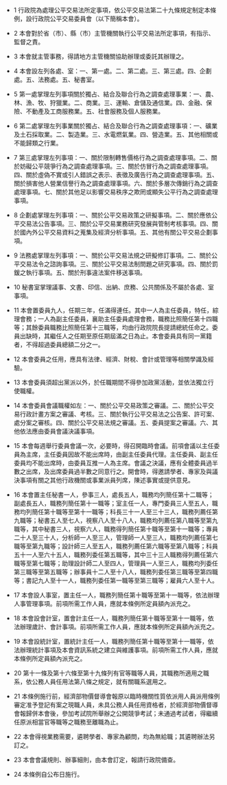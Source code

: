 * 1 行政院為處理公平交易法所定事項，依公平交易法第二十九條規定制定本條例，設行政院公平交易委員會（以下簡稱本會）。

* 2 本會對於省（市）、縣（市）主管機關執行公平交易法所定事項，有指示、監督之責。

* 3 本會就主管事務，得請地方主管機關協助辦理或委託其辦理之。

* 4 本會設左列各處、室：一、第一處。二、第二處。三、第三處。四、企劃處。五、法務處。五、秘書室。

* 5 第一處掌理左列事項關於獨占、結合及聯合行為之調查處理事業：一、農、林、漁、牧、狩獵業。二、商業。三、運輸、倉儲及通信業。四、金融、保險、不動產及工商服務業。五、社會服務及個人服務業。

* 6 第二處掌理左列事業關於獨占、結合及聯合行為之調查處理事項：一、礦業及土石採取業。二、製造業。三、水電燃氣業。四、營造業。五、其他相關或不能歸類之行業。

* 7 第三處掌理左列事項：一、關於限制轉售價格行為之調查處理事項。二、關於妨礙公平競爭行為之調查處理事項。三、關於仿冒行為之調查處理事項。四、關於虛偽不實或引人錯誤之表示、表徵及廣告行為之調查處理事項。五、關於損害他人營業信譽行為之調查處理事項。六、關於多層次傳銷行為之調查處理事項。七、關於其他足以影響交易秩序之欺罔或顯失公平行為之調查處理事項。

* 8 企劃處掌理左列事項：一、關於公平交易政策之研擬事項。二、關於應依公平交易法公告事項。三、關於公平交易業務研究發展與管制考核事項。四、關於國內外公平交易資料之蒐集及經濟分析事項。五、其他有關公平交易企劃事項。

* 9 法務處掌理左列事項：一、關於公平交易法規之研擬修訂事項。二、關於公平交易法令之諮詢事項。三、關於公平交易法制問題之研究事項。四、關於罰鍰之執行事項。五、關於刑事違法案件移送事項。

* 10 秘書室掌理議事、文書、印信、出納、庶務、公共關係及不屬於各處、室事項。

* 11 本會置委員九人，任期三年，任滿得連任。其中一人為主任委員，特任，綜理會務；一人為副主任委員，襄助主任委員處理會務，職務比照簡任第十四職等；其餘委員職務比照簡任第十三職等，均由行政院院長提請總統任命之。委員出缺時，其繼任人之任期至原任期屆滿之日為止。本會委員具有同一黨籍者，不得超過委員總額二分之一。

* 12 本會委員之任用，應具有法律、經濟、財稅、會計或管理等相關學識及經驗。

* 13 本會委員須超出黨派以外，於任職期間不得參加政黨活動，並依法獨立行使職權。

* 14 本會委員會議職權如左：一、關於公平交易政策之審議。二、關於公平交易行政計畫方案之審議、考核。三、關於執行公平交易法之公告案、許可案、處分案之審核。四、關於公平交易法規之審議。五、委員提案之審議。六、其他依法應由委員會議決議事項。

* 15 本會每週舉行委員會議一次，必要時，得召開臨時會議。前項會議以主任委員為主席，主任委員因故不能出席時，由副主任委員代理。主任委員、副主任委員均不能出席時，由委員互推一人為主席。會議之決議，應有全體委員過半數之出席，及出席委員過半數之同意行之。開會時，得邀請學者、專家及與議決事項有關之其他行政機關或事業派員列席，陳述事實或提供意見。

* 16 本會置主任秘書一人，參事三人，處長五人，職務均列簡任第十二職等；副處長五人，職務列簡任第十一職等；室主任一人，專門委員三人至五人，職務均列簡任第十職等至第十一職等；科長三十一人至三十三人，職務列薦任第九職等；秘書五人至七人，視察八人至十八人，職務均列薦任第八職等至第九職等，其中秘書三人，視察六人，職務得列簡任第十職等至第十一職等；專員二十人至三十人，分析師一人至三人，管理師一人至三人，職務均列薦任第七職等至第九職等；設計師三人至五人，職務列薦任第六職等至第八職等；科員五十一人至六十五人，職務列委任第五職等，其中三十三人職務得列薦任第六職等至第七職等；助理設計師二人至四人，管理員一人至三人，職務均列委任第三職等至第五職等；辦事員十二人至十八人，職務列委任第三職等至第四職等；書記九人至十一人，職務列委任第一職等至第三職等；雇員六人至十人。

* 17 本會設人事室，置主任一人，職務列簡任第十職等至第十一職等，依法辦理人事管理事項。前項所需工作人員，應就本條例所定員額內派充之。

* 18 本會設會計室，置會計主任一人，職務列簡任第十職等至第十一職等，依法辦理歲計、會計事項。前項所需工作人員，應就本條例所定員額內派充之。

* 19 本會設統計室，置統計主任一人，職務列簡任第十職等至第十一職等，依法辦理統計事項及本會資訊系統之建立與維護事項。前項所需工作人員，應就本條例所定員額內派充之。

* 20 第十一條及第十六條至第十九條列有官等職等人員，其職務所適用之職系，依公務人員任用法第八條之規定，就有關職系選用之。

* 21 本條例施行前，經濟部物價督導會報原以臨時機關性質依派用人員派用條例審定准予登記有案之現職人員，未具公務人員任用資格者，於經濟部物價督導會報歸併本會後，參加考試院所舉辦之公開競爭考試；未通過考試者，得繼續任原派相當官等職等之職務至離職為止。

* 22 本會得視業務需要，遴聘學者、專家為顧問，均為無給職；其遴聘辦法另訂之。

* 23 本會會議規則、辦事細則，由本會訂定，報請行政院備查。

* 24 本條例自公布日施行。

